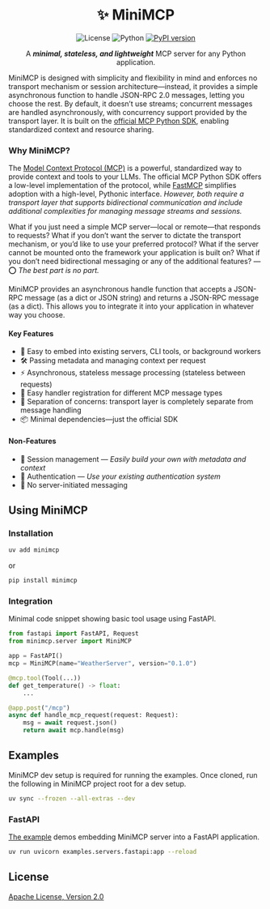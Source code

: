 <div align="center">

<!-- omit in toc -->
# ✨ MiniMCP

![License](https://img.shields.io/badge/License-Apache%202.0-blue.svg)
![Python](https://img.shields.io/badge/python-3.10%2B-blue)
[![PyPI version](https://img.shields.io/pypi/v/minimcp.svg)](https://pypi.org/project/minimcp/)

A _**minimal, stateless, and lightweight**_ MCP server for any Python application.
</div>

MiniMCP is designed with simplicity and flexibility in mind and enforces no transport mechanism or session architecture—instead, it provides a simple asynchronous function to handle JSON-RPC 2.0 messages, letting you choose the rest. By default, it doesn’t use streams; concurrent messages are handled asynchronously, with concurrency support provided by the transport layer. It is built on the [official MCP Python SDK](https://github.com/modelcontextprotocol/python-sdk), enabling standardized context and resource sharing.

### Why MiniMCP?

The [Model Context Protocol (MCP)](https://modelcontextprotocol.io) is a powerful, standardized way to provide context and tools to your LLMs. The official MCP Python SDK offers a low-level implementation of the protocol, while [FastMCP](https://github.com/jlowin/fastmcp) simplifies adoption with a high-level, Pythonic interface. _However, both require a transport layer that supports bidirectional communication and include additional complexities for managing message streams and sessions._

What if you just need a simple MCP server—local or remote—that responds to requests? What if you don’t want the server to dictate the transport mechanism, or you’d like to use your preferred protocol? What if the server cannot be mounted onto the framework your application is built on? What if you don’t need bidirectional messaging or any of the additional features? — ⭕ _The best part is no part._

MiniMCP provides an asynchronous handle function that accepts a JSON-RPC message (as a dict or JSON string) and returns a JSON-RPC message (as a dict). This allows you to integrate it into your application in whatever way you choose.

#### Key Features
- 🔗 Easy to embed into existing servers, CLI tools, or background workers
- 🛠 Passing metadata and managing context per request
- ⚡ Asynchronous, stateless message processing (stateless between requests)
- 📝 Easy handler registration for different MCP message types
- 🧩 Separation of concerns: transport layer is completely separate from message handling
- 📦 Minimal dependencies—just the official SDK

#### Non-Features
- 🚫 Session management — _Easily build your own with metadata and context_
- 🚫 Authentication — _Use your existing authentication system_
- 🚫 No server-initiated messaging

## Using MiniMCP

### Installation
```bash
uv add minimcp
```
or
```bash
pip install minimcp
```
### Integration
Minimal code snippet showing basic tool usage using FastAPI.
```python
from fastapi import FastAPI, Request
from minimcp.server import MiniMCP

app = FastAPI()
mcp = MiniMCP(name="WeatherServer", version="0.1.0")

@mcp.tool(Tool(...))
def get_temperature() -> float:
    ...

@app.post("/mcp")
async def handle_mcp_request(request: Request):
    msg = await request.json()
    return await mcp.handle(msg)
```

## Examples
MiniMCP dev setup is required for running the examples. Once cloned, run the following in MiniMCP project root for a dev setup.
```bash
uv sync --frozen --all-extras --dev
```

### FastAPI
[The example](https://github.com/sreenaths/minimcp/blob/main/examples/servers/fastapi.py) demos embedding MiniMCP server into a FastAPI application.
```bash
uv run uvicorn examples.servers.fastapi:app --reload
```

## License
[Apache License, Version 2.0](https://github.com/sreenaths/minimcp/blob/main/LICENSE)
